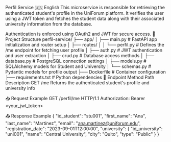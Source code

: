  Perfil Service
🇺🇸 English
This microservice is responsible for retrieving the authenticated student's profile in the UniForum platform. It verifies the user using a JWT token and fetches the student data along with their associated university information from the database.

Authentication is enforced using OAuth2 and JWT for secure access.
📂 Project Structure
perfil-service/
├── app/
│   ├── main.py         # FastAPI app initialization and router setup
│   ├── routes/
│   │   └── perfil.py    # Defines the /me endpoint for fetching user profile
│   ├── auth.py         # JWT authentication and user extraction
│   ├── crud.py         # Database access methods
│   ├── database.py     # PostgreSQL connection settings
│   ├── models.py       # SQLAlchemy models for Student and University
│   └── schemas.py      # Pydantic models for profile output
├── Dockerfile          # Container configuration
├── requirements.txt    # Python dependencies
🔁 Endpoint
Method	Path	Description
GET	/me	Returns the authenticated student's profile and university info

📥 Request Example
GET /perfil/me HTTP/1.1
Authorization: Bearer <your_jwt_token>


📤 Response Example
{
  "id_student": "stu001",
  "first_name": "Ana",
  "last_name": "Martínez",
  "email": "ana.martinez@uniforum.edu",
  "registration_date": "2023-09-01T12:00:00",
  "university": {
    "id_university": "uni001",
    "name": "Central University",
    "city": "Quito",
    "type": "Public"
  }
}
